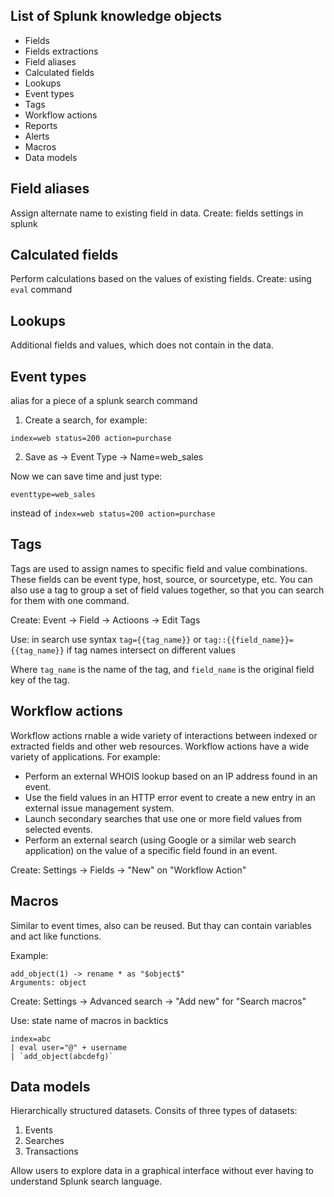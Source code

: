 ## List of Splunk knowledge objects

* Fields
* Fields extractions
* Field aliases
* Calculated fields
* Lookups
* Event types
* Tags
* Workflow actions
* Reports
* Alerts
* Macros
* Data models

## Field aliases

Assign alternate name to existing field in data.
Create: fields settings in splunk

## Calculated fields

Perform calculations based on the values of existing fields.
Create: using `eval` command

## Lookups

Additional fields and values, which does not contain in the data.

## Event types

alias for a piece of a splunk search command

1. Create a search, for example:
```
index=web status=200 action=purchase
```
2. Save as -> Event Type -> Name=web_sales

Now we can save time and just type:
```
eventtype=web_sales
```
instead of `index=web status=200 action=purchase`

## Tags

Tags are used to assign names to specific field and value combinations. These fields can be event type, host, source, or sourcetype, etc. You can also use a tag to group a set of field values together, so that you can search for them with one command.

Create: Event -> Field -> Actioons -> Edit Tags

Use: in search use syntax `tag={{tag_name}}` or `tag::{{field_name}}={{tag_name}}` if tag names intersect on different values

Where `tag_name` is the name of the tag, and `field_name` is the original field key of the tag.

## Workflow actions

Workflow actions rnable a wide variety of interactions between indexed or extracted fields and other web resources. Workflow actions have a wide variety of applications. For example:

- Perform an external WHOIS lookup based on an IP address found in an event.   
- Use the field values in an HTTP error event to create a new entry in an external issue management system.
- Launch secondary searches that use one or more field values from selected events.
- Perform an external search (using Google or a similar web search application) on the value of a specific field found in an event.

Create: Settings -> Fields -> "New" on "Workflow Action"

## Macros

Similar to event times, also can be reused. But thay can contain variables and act like functions.

Example:
```
add_object(1) -> rename * as "$object$"
Arguments: object
```

Create: Settings -> Advanced search -> "Add new" for "Search macros"

Use: state name of macros in backtics
```
index=abc
| eval user="@" + username
| `add_object(abcdefg)`
```

## Data models

Hierarchically structured datasets. Consits of three types of datasets:
1. Events
2. Searches
3. Transactions

Allow users to explore data in a graphical interface without ever having to understand Splunk search language.